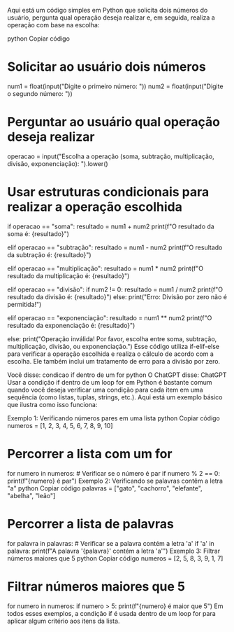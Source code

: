 Aqui está um código simples em Python que solicita dois números do usuário, pergunta qual operação deseja realizar e, em seguida, realiza a operação com base na escolha:

python
Copiar código
# Solicitar ao usuário dois números
num1 = float(input("Digite o primeiro número: "))
num2 = float(input("Digite o segundo número: "))

# Perguntar ao usuário qual operação deseja realizar
operacao = input("Escolha a operação (soma, subtração, multiplicação, divisão, exponenciação): ").lower()

# Usar estruturas condicionais para realizar a operação escolhida
if operacao == "soma":
    resultado = num1 + num2
    print(f"O resultado da soma é: {resultado}")

elif operacao == "subtração":
    resultado = num1 - num2
    print(f"O resultado da subtração é: {resultado}")

elif operacao == "multiplicação":
    resultado = num1 * num2
    print(f"O resultado da multiplicação é: {resultado}")

elif operacao == "divisão":
    if num2 != 0:
        resultado = num1 / num2
        print(f"O resultado da divisão é: {resultado}")
    else:
        print("Erro: Divisão por zero não é permitida!")

elif operacao == "exponenciação":
    resultado = num1 ** num2
    print(f"O resultado da exponenciação é: {resultado}")

else:
    print("Operação inválida! Por favor, escolha entre soma, subtração, multiplicação, divisão, ou exponenciação.")
Esse código utiliza if-elif-else para verificar a operação escolhida e realiza o cálculo de acordo com a escolha. Ele também inclui um tratamento de erro para a divisão por zero.







Você disse:
condicao if dentro de um for python
O ChatGPT disse:
ChatGPT
Usar a condição if dentro de um loop for em Python é bastante comum quando você deseja verificar uma condição para cada item em uma sequência (como listas, tuplas, strings, etc.). Aqui está um exemplo básico que ilustra como isso funciona:

Exemplo 1: Verificando números pares em uma lista
python
Copiar código
numeros = [1, 2, 3, 4, 5, 6, 7, 8, 9, 10]

# Percorrer a lista com um for
for numero in numeros:
    # Verificar se o número é par
    if numero % 2 == 0:
        print(f"{numero} é par")
Exemplo 2: Verificando se palavras contêm a letra "a"
python
Copiar código
palavras = ["gato", "cachorro", "elefante", "abelha", "leão"]

# Percorrer a lista de palavras
for palavra in palavras:
    # Verificar se a palavra contém a letra 'a'
    if 'a' in palavra:
        print(f"A palavra '{palavra}' contém a letra 'a'")
Exemplo 3: Filtrar números maiores que 5
python
Copiar código
numeros = [2, 5, 8, 3, 9, 1, 7]

# Filtrar números maiores que 5
for numero in numeros:
    if numero > 5:
        print(f"{numero} é maior que 5")
Em todos esses exemplos, a condição if é usada dentro de um loop for para aplicar algum critério aos itens da lista.






